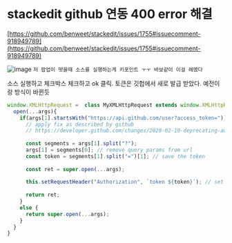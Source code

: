 # stackedit github 연동 400 error 해결

[https://github.com/benweet/stackedit/issues/1755#issuecomment-918949789](https://github.com/benweet/stackedit/issues/1755#issuecomment-918949789)

![image](~@image/1.jpg)
`저 팝업이 떳을때 소스를 실행하는게 키포인트 ㅜㅜ 바보같이 이걸 헤멨다`

소스 실행하고 체크박스 체크하고 ok 클릭.
토큰은 깃헙에서 새로 발급 받았다. 예전이랑 방식이 바뀐듯

```js
window.XMLHttpRequest =  class MyXMLHttpRequest extends window.XMLHttpRequest {
  open(...args){
    if(args[1].startsWith("https://api.github.com/user?access_token=")) {
      // apply fix as described by github
      // https://developer.github.com/changes/2020-02-10-deprecating-auth-through-query-param/#changes-to-make
  
      const segments = args[1].split("?");
      args[1] = segments[0]; // remove query params from url
      const token = segments[1].split("=")[1]; // save the token
      
      const ret = super.open(...args);
      
      this.setRequestHeader("Authorization", `token ${token}`); // set required header
      
      return ret;
    }
    else {
      return super.open(...args);
    }
  }
}
```